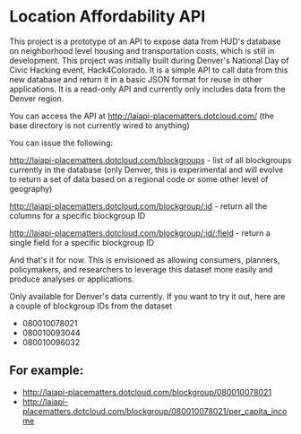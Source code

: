 Location Affordability API
======================
This project is a prototype of an API to expose data from HUD's database on neighborhood level housing and transportation costs, which is still in development.  This project was initially built during Denver's National Day of Civic Hacking event, Hack4Colorado.  It is a simple API to call data from this new database and return it in a basic JSON format for reuse in other applications.  It is a read-only API and currently only includes data from the Denver region.

You can access the API at http://laiapi-placematters.dotcloud.com/ (the base directory is not currently wired to anything)

You can issue the following:

http://laiapi-placematters.dotcloud.com/blockgroups  - list of all blockgroups currently in the database (only Denver, this is experimental and will evolve to return a set of data based on a regional code or some other level of geography)

http://laiapi-placematters.dotcloud.com/blockgroup/:id - return all the columns for a specific blockgroup ID

http://laiapi-placematters.dotcloud.com/blockgroup/:id/:field - return a single field for a specific blockgroup ID

And that's it for now.  This is envisioned as allowing consumers, planners, policymakers, and researchers to leverage this dataset more easily and produce analyses or applications.

Only available for Denver's data currently.  If you want to try it out, here are a couple of blockgroup IDs from the dataset
- 080010078021
- 080010093044
- 080010096032

For example:
-----------------------
- http://laiapi-placematters.dotcloud.com/blockgroup/080010078021
- http://laiapi-placematters.dotcloud.com/blockgroup/080010078021/per_capita_income
